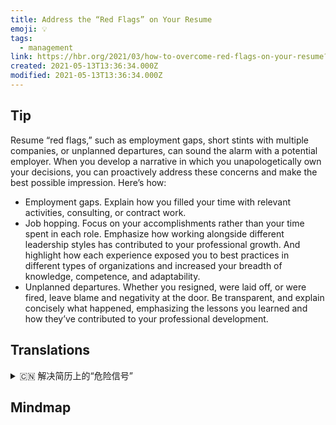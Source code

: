 ```yaml
---
title: Address the “Red Flags” on Your Resume
emoji: 💡
tags:
  - management
link: https://hbr.org/2021/03/how-to-overcome-red-flags-on-your-resume?utm_medium=email&utm_source=newsletter_daily&utm_campaign=mtod_notactsubs
created: 2021-05-13T13:36:34.000Z
modified: 2021-05-13T13:36:34.000Z
---
```


## Tip

Resume “red flags,” such as employment gaps, short stints with multiple companies, or unplanned departures, can sound the alarm with a potential employer. When you develop a narrative in which you unapologetically own your decisions, you can proactively address these concerns and make the best possible impression. Here’s how:

- Employment gaps. Explain how you filled your time with relevant activities, consulting, or contract work.
- Job hopping. Focus on your accomplishments rather than your time spent in each role. Emphasize how working alongside different leadership styles has contributed to your professional growth. And highlight how each experience exposed you to best practices in different types of organizations and increased your breadth of knowledge, competence, and adaptability.
- Unplanned departures. Whether you resigned, were laid off, or were fired, leave blame and negativity at the door. Be transparent, and explain concisely what happened, emphasizing the lessons you learned and how they’ve contributed to your professional development.

## Translations

<details>
   <summary>🇨🇳 解决简历上的“危险信号”</summary>

简历中的“危险信号”，如工作空缺、在多家公司短期任职或计划外离职，都会给潜在雇主敲响警钟。当你在叙述中毫不掩饰地承认自己的决定时，你可以主动解决这些问题，给人留下最好的印象。以下是方法:

- 工作空缺。请说明你如何利用相关活动、咨询或合同工作来充实你的时间的。
- 跳槽。专注于你的成就，而不要花实践在每个角色上。 强调与不同的领导风格并肩工作是如何促进你的职业发展的。着重说明每一次的经历是如何让你接触到各种组织中的最佳实践的，以及增加你的知识、能力和适应性性。
- 意外离职。不管你是辞职，被裁员，还是被解雇，都应该把责任和消极的态度放在门外。要坦诚，简明扼要地解释所发生的事情，强调你学到的经验教训以及它们对你职业发展的贡献。

</details>

## Mindmap

![]()
